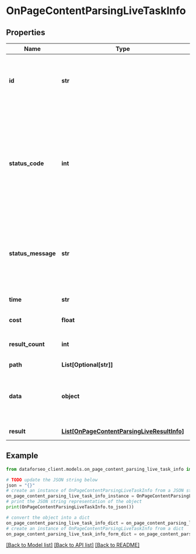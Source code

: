 # OnPageContentParsingLiveTaskInfo


## Properties

Name | Type | Description | Notes
------------ | ------------- | ------------- | -------------
**id** | **str** | task identifier unique task identifier in our system in the UUID format | [optional] 
**status_code** | **int** | status code of the task generated by DataForSEO, can be within the following range: 10000-60000 you can find the full list of the response codes here | [optional] 
**status_message** | **str** | informational message of the task you can find the full list of general informational messages here | [optional] 
**time** | **str** | execution time, seconds | [optional] 
**cost** | **float** | total tasks cost, USD | [optional] 
**result_count** | **int** | number of elements in the result array | [optional] 
**path** | **List[Optional[str]]** | URL path | [optional] 
**data** | **object** | contains the same parameters that you specified in the POST request | [optional] 
**result** | [**List[OnPageContentParsingLiveResultInfo]**](OnPageContentParsingLiveResultInfo.md) | array of results | [optional] 

## Example

```python
from dataforseo_client.models.on_page_content_parsing_live_task_info import OnPageContentParsingLiveTaskInfo

# TODO update the JSON string below
json = "{}"
# create an instance of OnPageContentParsingLiveTaskInfo from a JSON string
on_page_content_parsing_live_task_info_instance = OnPageContentParsingLiveTaskInfo.from_json(json)
# print the JSON string representation of the object
print(OnPageContentParsingLiveTaskInfo.to_json())

# convert the object into a dict
on_page_content_parsing_live_task_info_dict = on_page_content_parsing_live_task_info_instance.to_dict()
# create an instance of OnPageContentParsingLiveTaskInfo from a dict
on_page_content_parsing_live_task_info_form_dict = on_page_content_parsing_live_task_info.from_dict(on_page_content_parsing_live_task_info_dict)
```
[[Back to Model list]](../README.md#documentation-for-models) [[Back to API list]](../README.md#documentation-for-api-endpoints) [[Back to README]](../README.md)


